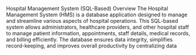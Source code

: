 

Hospital Management System (SQL-Based)
Overview
The Hospital Management System (HMS) is a database application designed to manage and streamline various aspects of hospital operations. This SQL-based system allows administrators, healthcare providers, and other hospital staff to manage patient information, appointments, staff details, medical records, and billing efficiently. The database ensures data integrity, simplifies record-keeping, and improves overall productivity by centralizing data
